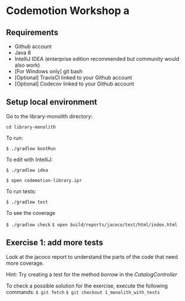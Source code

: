 # Codemotion Workshop a

## Requirements
* Github account
* Java 8
* IntelliJ IDEA (enterprise edition recommended but community would also work)
* [For Windows only] git bash
* [Optional] TravisCI linked to your Github account
* [Optional] Codecov linked to your Github account

## Setup local environment

Go to the library-monolith directory:

`cd library-monolith`

To run:

`$ ./gradlew bootRun`

To edit with IntelliJ:

`$ ./gradlew idea`

`$ open codemotion-library.ipr`

To run tests:

`$ ./gradlew test`

To see the coverage

`$ ./gradlew check`
`$ open build/reports/jacoco/test/html/index.html`

## Exercise 1: add more tests
Look at the jacoco report to understand the parts of the code that need more coverage.

Hint:
Try creating a test for the method _borrow_ in the _CatalogController_

To check a possible solution for the exercise, execute the following commands:
`$ git fetch`
`$ git checkout 1_monolith_with_tests`
